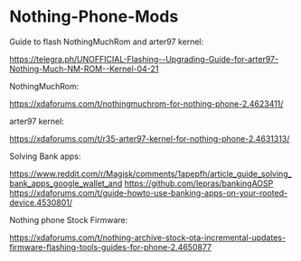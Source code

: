 # Nothing-Phone-Mods

Guide to flash NothingMuchRom and arter97 kernel:

https://telegra.ph/UNOFFICIAL-Flashing--Upgrading-Guide-for-arter97-Nothing-Much-NM-ROM--Kernel-04-21


NothingMuchRom:

https://xdaforums.com/t/nothingmuchrom-for-nothing-phone-2.4623411/

arter97 kernel:

https://xdaforums.com/t/r35-arter97-kernel-for-nothing-phone-2.4631313/


Solving Bank apps:

https://www.reddit.com/r/Magisk/comments/1apepfh/article_guide_solving_bank_apps_google_wallet_and
https://github.com/lepras/bankingAOSP
https://xdaforums.com/t/guide-howto-use-banking-apps-on-your-rooted-device.4530801/


Nothing phone Stock Firmware:

https://xdaforums.com/t/nothing-archive-stock-ota-incremental-updates-firmware-flashing-tools-guides-for-phone-2.4650877

